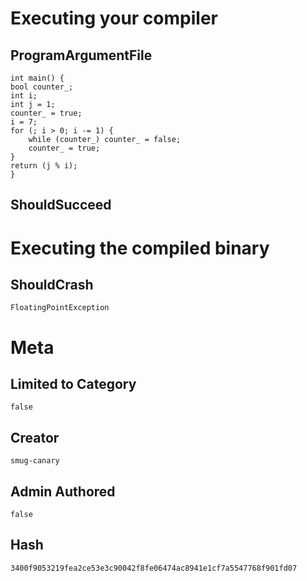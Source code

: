 # Executing your compiler

## ProgramArgumentFile

```
int main() {
bool counter_;
int i;
int j = 1;
counter_ = true;
i = 7;
for (; i > 0; i -= 1) {
    while (counter_) counter_ = false;
    counter_ = true; 
}
return (j % i);
}
```

## ShouldSucceed

# Executing the compiled binary

## ShouldCrash

```
FloatingPointException
```

# Meta

## Limited to Category

```
false
```

## Creator

```
smug-canary
```

## Admin Authored

```
false
```

## Hash

```
3400f9053219fea2ce53e3c90042f8fe06474ac8941e1cf7a5547768f901fd07
```

